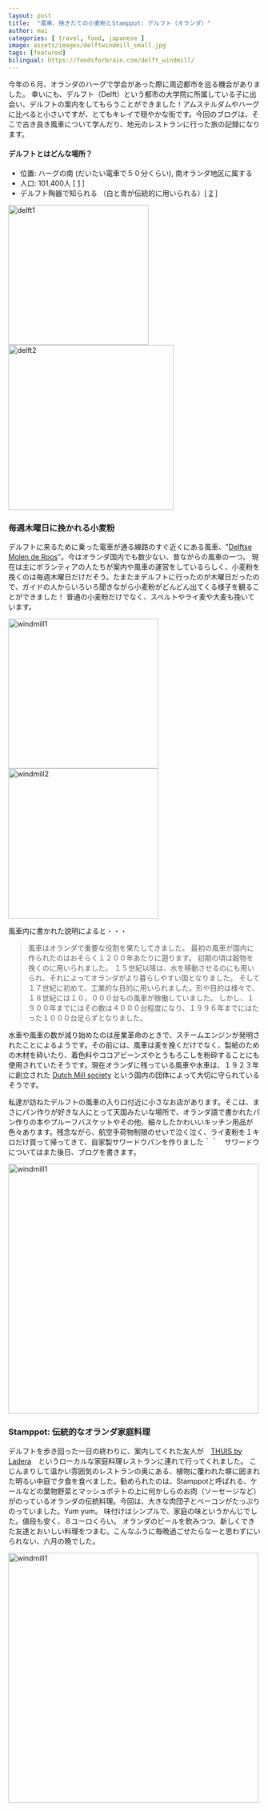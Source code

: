 ```yaml
---
layout: post
title:  "風車、挽きたての小麦粉とStamppot: デルフト（オランダ）"
author: mai
categories: [ travel, food, japanese ]
image: assets/images/delftwindmill_small.jpg
tags: [featured]
bilingual: https://foodsforbrain.com/delft_windmill/
---
```


今年の６月、オランダのハーグで学会があった際に周辺都市を巡る機会がありました。
幸いにも、デルフト（Delft）という都市の大学院に所属している子に出会い、デルフトの案内をしてもらうことができました！アムステルダムやハーグに比べると小さいですが、とてもキレイで穏やかな街です。今回のブログは、そこで古き良き風車について学んだり、地元のレストランに行った旅の記録になります。

#### デルフトとはどんな場所？

- 位置: ハーグの南 (だいたい電車で５０分くらい), 南オランダ地区に属する
- 人口: 101,400人 [ [1] ]
- デルフト陶器で知られる （白と青が伝統的に用いられる）[ [2] ]

<img src="{{ site.url }}/assets/images/delftcanel.jpg" alt="delft1" width="280"/> <img src="{{ site.url }}/assets/images/delftchurch.jpg" alt="delft2" width="330"/>

### 毎週木曜日に挽かれる小麦粉 

デルフトに来るために乗った電車が通る線路のすぐ近くにある風車、"[Delftse Molen de Roos]"。今はオランダ国内でも数少ない、昔ながらの風車の一つ。 
現在は主にボランティアの人たちが案内や風車の運営をしているらしく、小麦粉を挽くのは毎週木曜日だけだそう。たまたまデルフトに行ったのが木曜日だったので、ガイドの人からいろいろ聞きながら小麦粉がどんどん出てくる様子を観ることができました！ 普通の小麦粉だけでなく、スペルトやライ麦や大麦も挽いています。

<img src="{{ site.url }}/assets/images/delftwindmill.jpg" alt="windmill1" width="300"/> <img src="{{ site.url }}/assets/images/insidewindmill.jpg" alt="windmill2" width="300"/>

風車内に書かれた説明によると・・・

> 風車はオランダで重要な役割を果たしてきました。 
最初の風車が国内に作られたのはおそらく１２００年あたりに遡ります。
初期の頃は穀物を挽くのに用いられました。
１５世紀以降は、水を移動させるのにも用いられ、それによってオランダがより暮らしやすい国となりました。
そして１７世紀に初めて、工業的な目的に用いられました。形や目的は様々で、１８世紀には１０，０００台もの風車が稼働していました。
しかし、１９００年までにはその数は４０００台程度になり、１９９６年までにはたった１０００台足らずとなりました。

水車や風車の数が減り始めたのは産業革命のときで、スチームエンジンが発明されたことによるようです。その前には、風車は麦を挽くだけでなく、製紙のための木材を砕いたり、着色料やココアビーンズやとうもろこしを粉砕することにも使用されていたそうです。現在オランダに残っている風車や水車は、１９２３年に創立された [Dutch Mill society] という国内の団体によって大切に守られているそうです。

私達が訪ねたデルフトの風車の入り口付近に小さなお店があります。そこは、まさにパン作りが好きな人にとって天国みたいな場所で、オランダ語で書かれたパン作りの本やプルーフバスケットやその他、細々したかわいいキッチン用品が色々あります。残念ながら、航空手荷物制限のせいで泣く泣く、ライ麦粉を１キロだけ買って帰ってきて、自家製サワードウパンを作りました＾＾　サワードウについてはまた後日、ブログを書きます。


<img src="{{ site.url }}/assets/images/bread.jpg" alt="windmill1" width="500"/>

### Stamppot: 伝統的なオランダ家庭料理

デルフトを歩き回った一日の終わりに、案内してくれた友人が　[THUIS by Ladera]　というローカルな家庭料理レストランに連れて行ってくれました。
こじんまりして温かい雰囲気のレストランの奥にある、植物に覆われた塀に囲まれた明るい中庭で夕食を食べました。勧められたのは、Stamppotと呼ばれる、ケールなどの葉物野菜とマッシュポテトの上に何かしらのお肉（ソーセージなど）がのっているオランダの伝統料理。今回は、大きな肉団子とベーコンがたっぷりのっていました。Yum yum。
味付けはシンプルで、家庭の味というかんじでした。値段も安く、８ユーロくらい。
オランダのビールを飲みつつ、新しくできた友達とおいしい料理をつまむ。こんなふうに毎晩過ごせたらなーと思わずにいられない、六月の晩でした。


<img src="{{ site.url }}/assets/images/dutchfood.jpg" alt="windmill1" width="500"/>


<script data-ad-client="ca-pub-8932706773070725" async src="https://pagead2.googlesyndication.com/pagead/js/adsbygoogle.js"></script>



[1]: https://opendata.cbs.nl/statline/#/CBS/nl/dataset/37230NED/table?fromstatweb
[2]: https://kalden.home.xs4all.nl/dblue/delftblue-workshopENG.htm
[Delftse Molen de Roos]: https://delftsemolen.nl/
[Translated with www.DeepL.com/Translator]: https://www.deepl.com/translator
[Dutch Mill society]: https://www.molens.nl/english/
[THUIS by Ladera]: https://www.facebook.com/thuisbyladera
